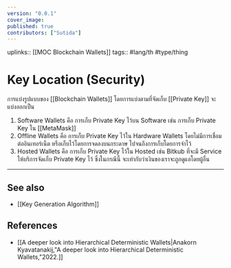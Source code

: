 ```yaml
---
version: "0.0.1"
cover_image:
published: true
contributors: ["Sutida"]
---
```

uplinks:: [[MOC Blockchain Wallets]]
tags:: #lang/th #type/thing

# Key Location (Security)
การแบ่งรูปแบบของ [[Blockchain Wallets]] โดยการแบ่งตามที่จัดเก็บ [[Private Key]] จะแบ่งออกเป็น 
1. Software Wallets คือ การเก็บ Private Key  ไว้บน Software เช่น การเก็บ Private Key ใน [[MetaMask]] 
2. Offline Wallets คือ การเก็บ Private Key ไว้ใน Hardware Wallets โดยไม่มีการเชื่อมต่ออินเทอร์เน็ต หรือเก็บไว้โดยการจดลงบนกระดาษ ไปจนถึงการเก็บโดยการจำไว้ 
3. Hosted Wallets คือ การเก็บ Private Key ไว้ใน Hosted เช่น Bitkub ที่จะมี Service ให้บริการจัดเก็บ Private Key ไว้ ซึ่งในกรณีนี้ จะเท่ากับว่าเงินของเราจะถูกดูแลโดยผู้อื่น 
---
## See also
- [[Key Generation Algorithm]]

## References
- [[A deeper look into Hierarchical Deterministic Wallets|Anakorn Kyavatanakij,"A deeper look into Hierarchical Deterministic Wallets,"2022.]]